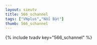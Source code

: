 ```yaml
--- 
layout: sieutv
title: 566_schannel
tags: ["VNplus","Nổi Bật"]
thumb: 566_schannel
---
```

{% include tvadv key="566_schannel" %}
